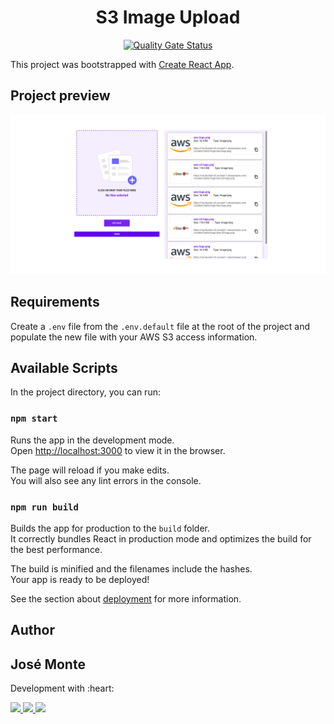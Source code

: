 <h1 align="center">S3 Image Upload</h1>

<p align="center">
<a href="https://sonarcloud.io/dashboard?id=jmontejr_s3-image-upload">
<img alt="Quality Gate Status" src="https://sonarcloud.io/api/project_badges/measure?project=jmontejr_s3-image-upload&metric=alert_status">
</a>
</p>

This project was bootstrapped with [Create React App](https://github.com/facebook/create-react-app).

## Project preview

<p align="center">
    <img src="src/assets/images/screenshot.png" width="600px" />
</p>

## Requirements

Create a `.env` file from the `.env.default` file at the root of the project and populate the new file with your AWS S3 access information.

## Available Scripts

In the project directory, you can run:

### `npm start`

Runs the app in the development mode.\
Open [http://localhost:3000](http://localhost:3000) to view it in the browser.

The page will reload if you make edits.\
You will also see any lint errors in the console.

### `npm run build`

Builds the app for production to the `build` folder.\
It correctly bundles React in production mode and optimizes the build for the best performance.

The build is minified and the filenames include the hashes.\
Your app is ready to be deployed!

See the section about [deployment](https://facebook.github.io/create-react-app/docs/deployment) for more information.

## Author

<h2>José Monte</h2>
<p>Development with :heart:</p>
<div>
    <a href="https://jmontejr.github.io">
        <img src="https://img.shields.io/static/v1?label=website&message=jmontejr.github.io&color=9e58f9&style=for-the-badge&logo=google-chrome"/>
    </a>
    <space></space>
    <a href="https://www.linkedin.com/in/jmontejr">
        <img src="https://img.shields.io/static/v1?label=linkedin&message=jmontejr&color=9e58f9&style=for-the-badge&logo=linkedin"/>
    </a>
    <space></space>
    <a href="https://codepen.io/jmontejr">
        <img src="https://img.shields.io/static/v1?label=codepen&message=jmontejr&color=9e58f9&style=for-the-badge&logo=codepen"/>
    </a>
</div>
